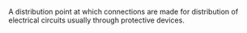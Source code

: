 A distribution point at which connections are made for distribution of electrical circuits usually through protective devices.